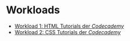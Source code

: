 # Workloads

* [Workload 1: HTML Tutorials der *Codecademy*](https://webmapping.github.io/workload/wl1)
* [Workload 2: CSS Tutorials der *Codecademy*](https://webmapping.github.io/workload/wl2)